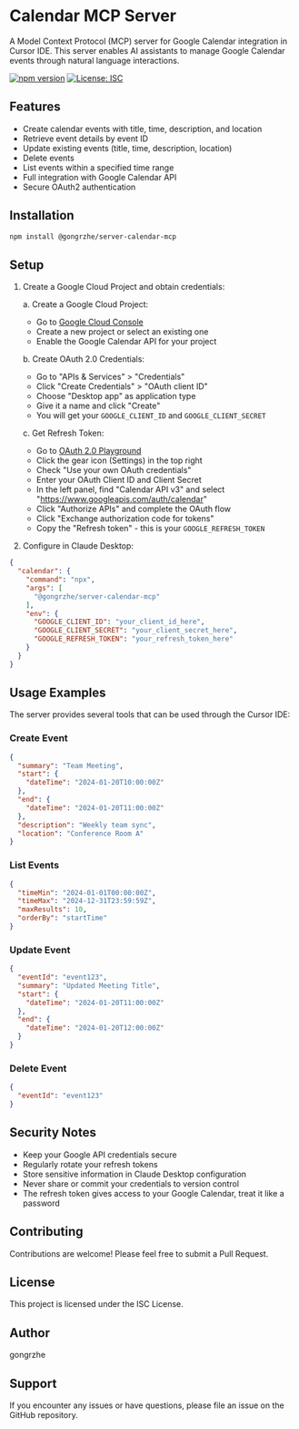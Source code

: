 # Calendar MCP Server

A Model Context Protocol (MCP) server for Google Calendar integration in Cursor IDE. This server enables AI assistants to manage Google Calendar events through natural language interactions.

[![npm version](https://badge.fury.io/js/%40gongrzhe%2Fserver-calendar-mcp.svg)](https://www.npmjs.com/package/@gongrzhe/server-calendar-mcp)
[![License: ISC](https://img.shields.io/badge/License-ISC-blue.svg)](https://opensource.org/licenses/ISC)

## Features

- Create calendar events with title, time, description, and location
- Retrieve event details by event ID
- Update existing events (title, time, description, location)
- Delete events
- List events within a specified time range
- Full integration with Google Calendar API
- Secure OAuth2 authentication

## Installation

```bash
npm install @gongrzhe/server-calendar-mcp
```

## Setup

1. Create a Google Cloud Project and obtain credentials:

   a. Create a Google Cloud Project:
      - Go to [Google Cloud Console](https://console.cloud.google.com/)
      - Create a new project or select an existing one
      - Enable the Google Calendar API for your project

   b. Create OAuth 2.0 Credentials:
      - Go to "APIs & Services" > "Credentials"
      - Click "Create Credentials" > "OAuth client ID"
      - Choose "Desktop app" as application type
      - Give it a name and click "Create"
      - You will get your `GOOGLE_CLIENT_ID` and `GOOGLE_CLIENT_SECRET`

   c. Get Refresh Token:
      - Go to [OAuth 2.0 Playground](https://developers.google.com/oauthplayground/)
      - Click the gear icon (Settings) in the top right
      - Check "Use your own OAuth credentials"
      - Enter your OAuth Client ID and Client Secret
      - In the left panel, find "Calendar API v3" and select "https://www.googleapis.com/auth/calendar"
      - Click "Authorize APIs" and complete the OAuth flow
      - Click "Exchange authorization code for tokens"
      - Copy the "Refresh token" - this is your `GOOGLE_REFRESH_TOKEN`

2. Configure in Claude Desktop:

```json
{
  "calendar": {
    "command": "npx",
    "args": [
      "@gongrzhe/server-calendar-mcp"
    ],
    "env": {
      "GOOGLE_CLIENT_ID": "your_client_id_here",
      "GOOGLE_CLIENT_SECRET": "your_client_secret_here",
      "GOOGLE_REFRESH_TOKEN": "your_refresh_token_here"
    }
  }
}
```

## Usage Examples

The server provides several tools that can be used through the Cursor IDE:

### Create Event
```json
{
  "summary": "Team Meeting",
  "start": {
    "dateTime": "2024-01-20T10:00:00Z"
  },
  "end": {
    "dateTime": "2024-01-20T11:00:00Z"
  },
  "description": "Weekly team sync",
  "location": "Conference Room A"
}
```

### List Events
```json
{
  "timeMin": "2024-01-01T00:00:00Z",
  "timeMax": "2024-12-31T23:59:59Z",
  "maxResults": 10,
  "orderBy": "startTime"
}
```

### Update Event
```json
{
  "eventId": "event123",
  "summary": "Updated Meeting Title",
  "start": {
    "dateTime": "2024-01-20T11:00:00Z"
  },
  "end": {
    "dateTime": "2024-01-20T12:00:00Z"
  }
}
```

### Delete Event
```json
{
  "eventId": "event123"
}
```

## Security Notes

- Keep your Google API credentials secure
- Regularly rotate your refresh tokens
- Store sensitive information in Claude Desktop configuration
- Never share or commit your credentials to version control
- The refresh token gives access to your Google Calendar, treat it like a password

## Contributing

Contributions are welcome! Please feel free to submit a Pull Request.

## License

This project is licensed under the ISC License.

## Author

gongrzhe

## Support

If you encounter any issues or have questions, please file an issue on the GitHub repository.